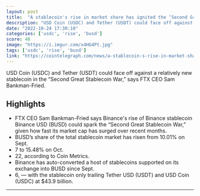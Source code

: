 ```yaml
---
layout: post
title:  "A stablecoin's rise in market share has ignited the ‘Second Great Stablecoin War’"
description: "USD Coin (USDC) and Tether (USDT) could face off against a relatively new stablecoin in the “Second Great Stablecoin War,” says FTX CEO Sam Bankman-Fried."
date: "2022-10-24 17:30:10"
categories: ['usdc', 'rise', 'busd']
score: 48
image: "https://i.imgur.com/x4HG4Pt.jpg"
tags: ['usdc', 'rise', 'busd']
link: "https://cointelegraph.com/news/a-stablecoin-s-rise-in-market-share-has-ignited-the-second-great-stablecoin-war"
---
```


USD Coin (USDC) and Tether (USDT) could face off against a relatively new stablecoin in the “Second Great Stablecoin War,” says FTX CEO Sam Bankman-Fried.

## Highlights

- FTX CEO Sam Bankman-Fried says Binance's rise of Binance stablecoin Binance USD (BUSD) could spark the “Second Great Stablecoin War,” given how fast its market cap has surged over recent months.
- BUSD’s share of the total stablecoin market has risen from 10.01% on Sept.
- 7 to 15.48% on Oct.
- 22, according to Coin Metrics.
- Binance has auto-converted a host of stablecoins supported on its exchange into BUSD since Sept.
- 6, — with the stablecoin only trailing Tether USD (USDT) and USD Coin (USDC) at $43.9 billion.

---
